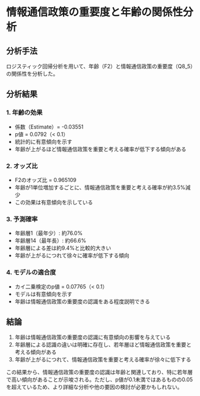# 情報通信政策の重要度と年齢の関係性分析

## 分析手法

ロジスティック回帰分析を用いて、年齢（F2）と情報通信政策の重要度（Q8_5）の関係性を分析した。

## 分析結果

### 1. 年齢の効果

- 係数（Estimate）= -0.03551
- p値 = 0.0792（< 0.1）
- 統計的に有意傾向を示す
- 年齢が上がるほど情報通信政策を重要と考える確率が低下する傾向がある

### 2. オッズ比

- F2のオッズ比 = 0.965109
- 年齢が1単位増加するごとに、情報通信政策を重要と考える確率が約3.5%減少
- この効果は有意傾向を示している

### 3. 予測確率

- 年齢層1（最年少）: 約76.0%
- 年齢層14（最年長）: 約66.6%
- 年齢層による差は約9.4%と比較的大きい
- 年齢が上がるにつれて徐々に確率が低下する傾向

### 4. モデルの適合度

- カイ二乗検定のp値 = 0.07765（< 0.1）
- モデルは有意傾向を示す
- 年齢は情報通信政策の重要度の認識をある程度説明できる

## 結論

1. 年齢は情報通信政策の重要度の認識に有意傾向の影響を与えている
2. 年齢層による認識の違いは明確に存在し、若年層ほど情報通信政策を重要と考える傾向がある
3. 年齢が上がるにつれて、情報通信政策を重要と考える確率が徐々に低下する

この結果から、情報通信政策の重要度の認識は年齢と関連しており、特に若年層で高い傾向があることが示唆される。ただし、p値が0.1未満ではあるものの0.05を超えているため、より詳細な分析や他の要因の検討が必要かもしれない。
